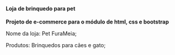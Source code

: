 #### Loja de brinquedo para pet

**Projeto de e-commerce para o módulo de html, css e bootstrap**

Nome da loja: Pet FuraMeia;

Produtos: Brinquedos para cães e gato;